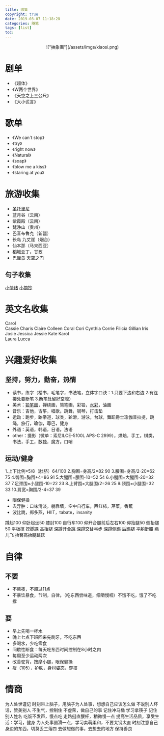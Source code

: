 ```yaml
---
title: 收集
copyright: true
date: 2019-03-07 11:18:28
categories: 随笔
tags: [list]
toc:
---
```


<center>!["抽象画"](/assets/imgs/xiaosi.png)</center> 

# 剧单
* 《超体》
* 《W两个世界》
* 《天空之上三公尺》
* 《大小谎言》
<!--more-->

# 歌单
* 《We can't stop》
* 《try》
* 《right now》
* 《Natural》
* 《soap》
* 《blow me a kiss》
* 《staring at you》


# 旅游收集
* [圣托里尼](https://guchunli.github.io/2018/08/11/圣托里尼/)
* 蓝月谷（云南）
* 紫霞殿（云南）
* 梵净山（贵州）
* 巴音布鲁克（新疆）
* 长岛 九丈崖（烟台）
* 仙本那（马来西亚）
* 稻城亚丁，甘孜
* 巴厘岛 天空之门


## 句子收集
[小情绪](https://guchunli.github.io/2018/02/02/小情绪/)
[小摘抄](https://guchunli.github.io/2019/02/22/小摘抄/)


# 英文名收集
Carol  
Cassie 
Charis 
Claire 
Colleen 
Coral 
Cori 
Cynthia 
Corrie 
Filicia
Gillian 
Iris 
Josie 
Jessica 
Jessie 
Kate 
Karol  
Laura 
Lucca 


# 兴趣爱好收集
## 坚持，努力，勤奋，热情
* 读书，练字（楷书，毛笔字，书法笔，立体字口诀：1.只要下边和右边 2.有连接处要断笔 3.断笔处留好空隙）
* 美术：[铅笔画](https://guchunli.github.io/2018/06/12/铅笔画/)，禅绕画，简笔画，彩铅，[水彩](https://www.zhihu.com/question/31381682)，油画
* 音乐：吉他，古筝，唱歌，跳舞，钢琴，打击垫
* 运动：跑步，跆拳道，球类，轮滑，游泳，台球，舞蹈爵士瑜伽普拉提，跳绳，旅行，瑜伽，尊巴，健身
* 外语：英语，韩语，日语，法语
* other：摄影（微单：索尼ILCE-5100L APS-C 2999），烘焙，手工，棋类，书法，手工，数独，魔方，口哨

## 运动/健身
1.上下比例=5/8（肚脐）64/100
2.胸围=身高/2=82 90
3.腰围=身高/2-20=62 75
4.臀围=胸围+4=86 91
5.大腿围=腰围-10=52 54
6.小腿围=大腿围-20=32 37
7.足颈围=小腿围-10=22 23
8.上臂围=大腿围/2=26 25
9.颈围=小腿围=32 33
10.肩宽=胸围/2-4=37 39

* 眼保健操
* 去浮肿：口味清淡，躺靠墙，空中自行车，西红柿，芹菜，香蕉
* 波比跳，郑多燕，HIIT，tabate，insanity

蹲起100
仰卧起坐50
膝肘100
自行车100
仰开合腿前后左右100
仰抬腿50
侧抬腿50
平板撑
摸脚踝
高抬腿
深蹲开合跳
深蹲交替弓步
深蹲侧踢
后踢腿
平躺挺腰
燕儿飞
抬臀高抬腿跳跃


# 自律
## 不要
* 不熬夜，不超过11点
* 不暴饮暴食，节制，自律，（吃东西尝味道，细嚼慢咽）不饿不吃，饿了不吃撑

## 要
* 早上先喝一杯水
* 晚上七点下班回来先刷牙，不吃东西
* 多喝水，少吃零食
* 间歇性断食：每天吃东西时间控制在8小时之内
* 每周至少运动两次
* 改善驼背，按摩小腿，眼保健操
* 瘦（105），护肤，身材姿态，穿搭


# 情商
为人处世谨记
时刻带上脑子，用脑子为人处事，想想自己应该怎么做
不说别人坏话，赞美别人
不生气，控制住
不虚荣，做自己的事
记住冲马桶
学习拿筷子
记住别人姓名
吃饭不发声，慢点吃
走路挺直腰杆，稍微慢一点
提高生活品质，享受生活：学习，健身
为人处事圆滑一点，学习卖萌柔和，不要太钢太直
时刻注意自己身边的东西，切莫丢三落四
去做想做的事，去想去的地方
保持善良
